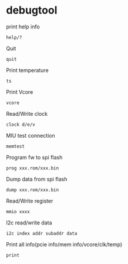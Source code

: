 # debugtool

print help info
````
help/?
````

Quit
````
quit
````

Print temperature
````
ts
````

Print Vcore
````
vcore
````

Read/Write clock
````
clock d/e/v
````

MIU test connection
````
memtest
````

Program fw to spi flash
````
prog xxx.rom/xxx.bin
````

Dump data from spi flash
````
dump xxx.rom/xxx.bin
````

Read/Write register
````
mmio xxxx
````

I2c read/write data
````
i2c index addr subaddr data
````

Print all info(pcie info/mem info/vcore/clk/temp)
````
print
````